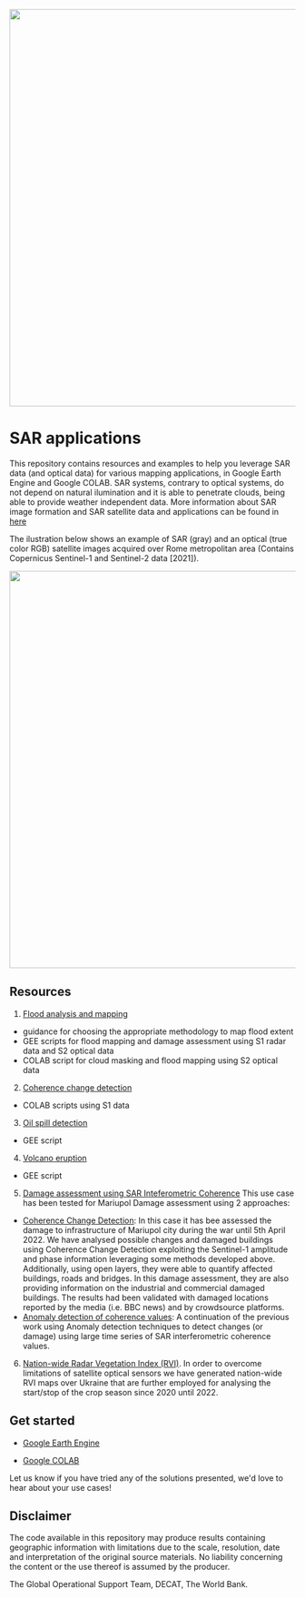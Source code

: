 <p><center> <img src="images/GOST_Logo_2021.png" width="700"/> </p></center>

# SAR applications

This repository contains resources and examples to help you leverage SAR data (and optical data) for various mapping applications, in Google Earth Engine and Google COLAB. 
SAR systems, contrary to optical systems, do not depend on natural ilumination and it is able to penetrate clouds, being able to provide weather independent data. More information about SAR image formation and SAR satellite data and applications can be found in [here](https://www.esa.int/esapub/tm/tm19/TM-19_ptA.pdf) 

The ilustration below shows an example of SAR (gray) and an optical (true color RGB) satellite images acquired over Rome metropolitan area (Contains Copernicus Sentinel-1 and Sentinel-2 data [2021]).  
<p><center> <img src="images/SAR_vs_Optical.jpg" width="700"/> </p></center>


## Resources

1. [Flood analysis and mapping](Flood%20Analysis%20and%20Mapping)
 - guidance for choosing the appropriate methodology to map flood extent
 - GEE scripts for flood mapping and damage assessment using S1 radar data and S2 optical data
 - COLAB script for cloud masking and flood mapping using S2 optical data
 
2. [Coherence change detection](Coherence%20Change%20Detection)
 - COLAB scripts using S1 data

3. [Oil spill detection](Oil%20Spill)
 - GEE script
 
4. [Volcano eruption](Volcano%20Eruption)
 - GEE script

5. [Damage assessment using SAR Inteferometric Coherence](Damage_Assessment/README.md)
This use case has been tested for Mariupol Damage assessment using 2 approaches:
- [Coherence Change Detection](Damage_Assessment/Mariupol_city.md): In this case it has bee assessed the damage to infrastructure of Mariupol city during the war until 5th April 2022. We have analysed possible changes and damaged buildings using Coherence Change Detection exploiting the Sentinel-1 amplitude and phase information leveraging some methods developed above. Additionally, using open layers, they were able to quantify affected buildings, roads and bridges. In this damage assessment, they are also providing information on the industrial and commercial damaged buildings. The results had been validated with damaged locations reported by the media (i.e. BBC news) and by crowdsource platforms. 
- [Anomaly detection of coherence values](Damage_Assessment/Coherence_AnomalyDetection.md): A continuation of the previous work using Anomaly detection techniques to detect changes (or damage) using large time series of SAR interferometric coherence values.

6. [Nation-wide Radar Vegetation Index (RVI)](Radar_Vegetation_Index/Readme.md). In order to overcome limitations of satellite optical sensors we have generated nation-wide RVI maps over Ukraine that are further employed for analysing the start/stop of the crop season since 2020 until 2022.
 
## Get started

- [Google Earth Engine](https://earthengine.google.com)
    >
- [Google COLAB](https://colab.research.google.com/notebooks/intro.ipynb)
    > 
Let us know if you have tried any of the solutions presented, we'd love to hear about your use cases!

## Disclaimer
The code available in this repository may produce results containing geographic information with limitations due to the scale, resolution, date and interpretation of the original source materials. No liability concerning the content or the use thereof is assumed by the producer.

The Global Operational Support Team, DECAT, The World Bank.

